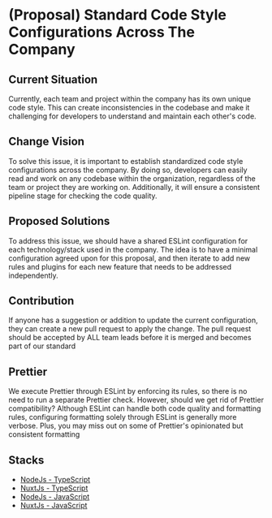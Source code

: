 # (Proposal) Standard Code Style Configurations Across The Company

## Current Situation

Currently, each team and project within the company has its own unique code style. This can create inconsistencies in the codebase and make it challenging for developers to understand and maintain each other's code.

## Change Vision

To solve this issue, it is important to establish standardized code style configurations across the company. By doing so, developers can easily read and work on any codebase within the organization, regardless of the team or project they are working on. Additionally, it will ensure a consistent pipeline stage for checking the code quality.

## Proposed Solutions

To address this issue, we should have a shared ESLint configuration for each technology/stack used in the company. The idea is to have a minimal configuration agreed upon for this proposal, and then iterate to add new rules and plugins for each new feature that needs to be addressed independently.

## Contribution

If anyone has a suggestion or addition to update the current configuration, they can create a new pull request to apply the change. The pull request should be accepted by ALL team leads before it is merged and becomes part of our standard

## Prettier

We execute Prettier through ESLint by enforcing its rules, so there is no need to run a separate Prettier check. However, should we get rid of Prettier compatibility? Although ESLint can handle both code quality and formatting rules, configuring formatting solely through ESLint is generally more verbose. Plus, you may miss out on some of Prettier's opinionated but consistent formatting

## Stacks

* [NodeJs - TypeScript](/typescript/node)
* [NuxtJs - TypeScript](/typescript/nuxt)
* [NodeJs - JavaScript](/javascript/node)
* [NuxtJs - JavaScript](/javascript/nuxt)
